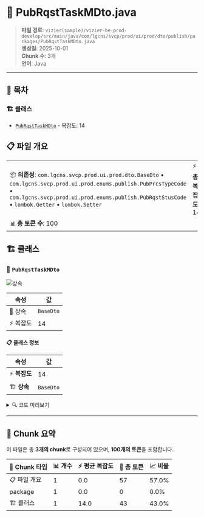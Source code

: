 # 📄 PubRqstTaskMDto.java

> **파일 경로**: `vizier(sample)/vizier-be-prod-develop/src/main/java/com/lgcns/svcp/prod/ui/prod/dto/publish/packages/PubRqstTaskMDto.java`  
> **생성일**: 2025-10-01  
> **Chunk 수**: 3개  
> **언어**: Java
---

## 📑 목차

### 🏗️ 클래스
- [`PubRqstTaskMDto`](#class-pubrqsttaskmdto) - 복잡도: 14

## 📋 파일 개요

| | |
|--|--|
| 📦 **의존성**: `com.lgcns.svcp.prod.ui.prod.dto.BaseDto` • `com.lgcns.svcp.prod.ui.prod.enums.publish.PubPrcsTypeCode` • `com.lgcns.svcp.prod.ui.prod.enums.publish.PubRqstStusCode` • `lombok.Getter` • `lombok.Setter` | ⚡ **총 복잡도**: 14 |
| 📊 **총 토큰 수**: 100 |  |



## 🏗️ 클래스

### <a id="class-pubrqsttaskmdto"></a>🎯 `PubRqstTaskMDto`

![상속](https://img.shields.io/badge/상속-1개-blue)

| 속성 | 값 |
|------|----|
| 🧬 상속 | `BaseDto` |
| ⚡ 복잡도 | 14 |



#### 📋 클래스 정보

| 속성 | 값 |
|------|----|
| ⚡ **복잡도** | 14 || 📍 **라인 범위** | 12-12 |
| 🏗️ **상속** | `BaseDto` || 🏷️ **태그** | `class, java` |

<details>
<summary>🔍 코드 미리보기</summary>

```java
public class PubRqstTaskMDto extends BaseDto {
	private String pubRqstTaskCode;
	private String pubRqstTaskCodeName;
	private String pubRqstTaskPubr;
	private String pubRqstTaskPubrDeptCd;
	private PubRqstStusCode pubRqstStusCode;
	private String pubRqstBfrStusCode;
	private PubPrcsTypeCode pubPrcsTypeCode;
	private String crteDtm;
	private String vldateDtm;
	private String duedDtm;
	private String exprDtm;
	private String ovwCntn;
}...
```

**Chunk 정보**
- 🆔 **ID**: `5fb611e6b838`
- 📍 **라인**: 12-12
- 📊 **토큰**: 43
- 🏷️ **태그**: `class, java`

</details>

---





## 🧩 Chunk 요약

이 파일은 총 **3개의 chunk**로 구성되어 있으며, **100개의 토큰**을 포함합니다.

| 🧩 Chunk 타입 | 📊 개수 | ⚡ 평균 복잡도 | 📝 총 토큰 | 📈 비율 |
|---------------|--------|-------------|----------|--------|
| 📋 파일 개요 | 1 | 0.0 | 57 | 57.0% |
| package | 1 | 0.0 | 0 | 0.0% |
| 🏗️ 클래스 | 1 | 14.0 | 43 | 43.0% |

